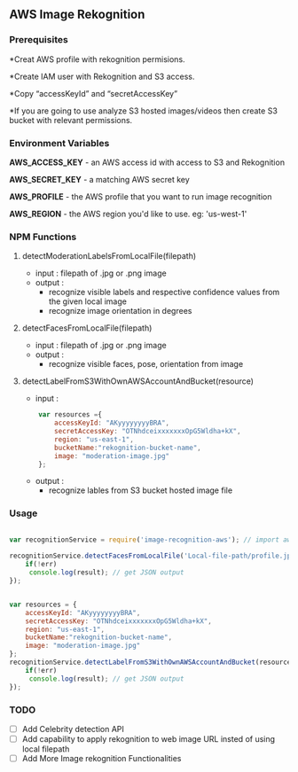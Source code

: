 ## AWS Image Rekognition

### Prerequisites

*Creat AWS profile with rekognition permisions.

*Create IAM user with Rekognition and S3 access.

*Copy “accessKeyId” and “secretAccessKey”

*If you are going to use analyze S3 hosted images/videos then create S3 bucket with relevant permissions.

 
### Environment Variables

**AWS_ACCESS_KEY** - an AWS access id with access to S3 and Rekognition

**AWS_SECRET_KEY** - a matching AWS secret key

**AWS_PROFILE** - the AWS profile that you want to run image recognition

**AWS_REGION** - the AWS region you'd like to use. eg: 'us-west-1'


### NPM Functions

1. detectModerationLabelsFromLocalFile(filepath) 
    * input : filepath of .jpg or .png image
    * output : 
        * recognize visible labels and respective confidence values from the given local image
        * recognize image orientation in degrees

2. detectFacesFromLocalFile(filepath)
    * input : filepath of .jpg or .png image
    * output : 
        * recognize visible faces, pose, orientation from image

3. detectLabelFromS3WithOwnAWSAccountAndBucket(resource)
    * input : 
    ```javascript
        var resources ={
            accessKeyId: "AKyyyyyyyyBRA",
            secretAccessKey: "OTNhdceixxxxxxxOpG5Wldha+kX",
            region: "us-east-1",
            bucketName:"rekognition-bucket-name",
            image: "moderation-image.jpg" 
        }; 
    ```
    * output : 
        * recognize lables from S3 bucket hosted image file

### Usage

```javascript

var recognitionService = require('image-recognition-aws'); // import awe-rekognition-npm library
 
recognitionService.detectFacesFromLocalFile('Local-file-path/profile.jpg', function(err, result){
    if(!err)
     console.log(result); // get JSON output
}); 


var resources = {
    accessKeyId: "AKyyyyyyyyBRA",
    secretAccessKey: "OTNhdceixxxxxxxOpG5Wldha+kX",
    region: "us-east-1",
    bucketName:"rekognition-bucket-name",
    image: "moderation-image.jpg" 
}; 
recognitionService.detectLabelFromS3WithOwnAWSAccountAndBucket(resources, function(err, result){
    if(!err)
     console.log(result); // get JSON output
});  

```

### TODO

- [ ] Add Celebrity detection API
- [ ] Add capability to apply rekognition to web image URL insted of using local filepath
- [ ] Add More Image rekognition Functionalities